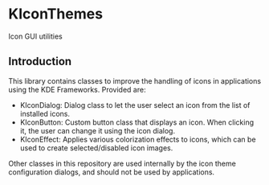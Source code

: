 # KIconThemes

Icon GUI utilities

## Introduction

This library contains classes to improve the handling of icons
in applications using the KDE Frameworks. Provided are:

- KIconDialog: Dialog class to let the user select an icon
    from the list of installed icons.
- KIconButton: Custom button class that displays an icon.
    When clicking it, the user can change it using the icon dialog.
- KIconEffect: Applies various colorization effects to icons,
    which can be used to create selected/disabled icon images.

Other classes in this repository are used internally by the icon
theme configuration dialogs, and should not be used by applications.

